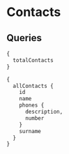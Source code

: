 # Contacts

## Queries

```graphql
{
  totalContacts
}
```

```graphql
{
  allContacts {
    id
    name
    phones {
      description,
      number
    }
    surname
  }
}
```
